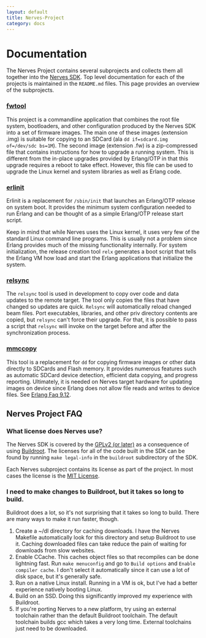 ```yaml
---
layout: default
title: Nerves-Project
category: docs
---
```


# Documentation

The Nerves Project contains several subprojects and collects them all
together into the [Nerves SDK](https://github.com/nerves-project/nerves-sdk).
Top level documentation for each of the projects is maintained in the
`README.md` files. This page provides an overview of the subprojects.

### [fwtool](https://github.com/nerves-project/fwtool)

This project is a commandline application that combines the root file system,
bootloaders, and other configuration produced by the Nerves SDK into a set
of firmware images. The main one of these images (extension .img) is suitable
for copying to an SDCard (ala `dd if=sdcard.img of=/dev/sdc bs=1M`). The
second image (extension .fw) is a zip-compressed file that contains
instructions for how to upgrade a running system. This is different from
the in-place upgrades provided by Erlang/OTP in that this upgrade requires
a reboot to take effect. However, this file can be used to upgrade the
Linux kernel and system libraries as well as Erlang code.

### [erlinit](https://github.com/nerves-project/erlinit)

Erlinit is a replacement for `/sbin/init` that launches an Erlang/OTP release
on system boot. It provides the minimum system configuration needed to run
Erlang and can be thought of as a simple Erlang/OTP release start script.

Keep in mind that while Nerves uses the Linux kernel, it uses very few of the
standard Linux command line programs. This is usually not a problem since
Erlang provides much of the missing functionality internally. For system
initialization, the release creation tool `relx` generates a boot script that
tells the Erlang VM how load and start the Erlang applications that initialize
the system.

### [relsync](https://github.com/fhunleth/relsync)

The `relsync` tool is used in development to copy over code and data updates to
the remote target. The tool only copies the files that have changed so updates
are quick. `Relsync` will automatically reload changed beam files. Port
executables, libraries, and other priv directory contents are copied, but
`relsync` can't force their upgrade. For that, it is possible to pass a script
that `relsync` will invoke on the target before and after the synchronization
process.

### [mmccopy](https://github.com/fhunleth/mmccopy)

This tool is a replacement for `dd` for copying firmware images or other data
directly to SDCards and Flash memory. It provides numerous features such as
automatic SDCard device detection, efficient data copying, and progress
reporting. Ultimately, it is needed on Nerves target hardware for updating
images on device since Erlang does not allow file reads and writes to device
files. See [Erlang Faq 9.12](http://www.erlang.org/faq/problems.html#id56464).

## Nerves Project FAQ

### What license does Nerves use?

The Nerves SDK is covered by the [GPLv2 (or later)](http://www.gnu.org/licenses/old-licenses/gpl-2.0.html)
as a consequence of using [Buildroot](http://buildroot.net/). The licenses for
all of the code built in the SDK can be found by running `make legal-info` in
the `buildroot` subdirectory of the SDK.

Each Nerves subproject contains its license as part of the project. In most
cases the license is the [MIT License](http://opensource.org/licenses/MIT).

### I need to make changes to Buildroot, but it takes so long to build.

Buildroot does a lot, so it's not surprising that it takes so long to build.
There are many ways to make it run faster, though.

   1. Create a ~/dl directory for caching downloads. I have the Nerves Makefile
      automatically look for this directory and setup Buildroot to use it.
      Caching downloaded files can take reduce the pain of waiting for downloads
      from slow websites.
   2. Enable CCache. This caches object files so that recompiles can be done
      lightning fast. Run `make menuconfig` and go to `Build options` and
      `Enable compiler cache`. I don't select it automatically since it can use
      a lot of disk space, but it's generally safe.
   3. Run on a native Linux install. Running in a VM is ok, but I've had a
      better experience natively booting Linux.
   4. Build on an SSD. Doing this significantly improved my experience with
      Buildroot.
   5. If you're porting Nerves to a new platform, try using an external
      toolchain rather than the default Buildroot toolchain. The default
      toolchain builds gcc which takes a very long time. External toolchains
      just need to be downloaded.
